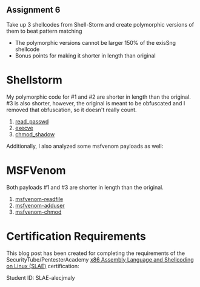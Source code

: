 ## Assignment 6
Take up 3 shellcodes from Shell-Storm and create polymorphic versions of them to beat pattern matching

- The polymorphic versions cannot be larger 
150% of the exisSng shellcode
- Bonus points for making it shorter in length 
than original



# Shellstorm

My polymorphic code for #1 and #2 are shorter in length than the original. 
#3 is also shorter, however, the original is meant to be obfuscated and I removed that obfuscation, so it doesn't really count.

1. [read_passwd](./1_read_passwd.md)
2. [execve](./2_execve.md)
3. [chmod_shadow](./3_chmod_shadow.md)


Additionally, I also analyzed some msfvenom payloads as well:

# MSFVenom

Both payloads #1 and #3 are shorter in length than the original.

1. [msfvenom-readfile](./msfvenom-1_readfile.md)
2. [msfvenom-adduser](./msfvenom-2_adduser.md)
3. [msfvenom-chmod](./msfvenom-3_chmod.md)



# Certification Requirements

This blog post has been created for completing the requirements of the SecurityTube/PentesterAcademy [x86 Assembly Language and Shellcoding on Linux (SLAE)](https://www.pentesteracademy.com/course?id=3) certification:

Student ID: SLAE-alecjmaly


